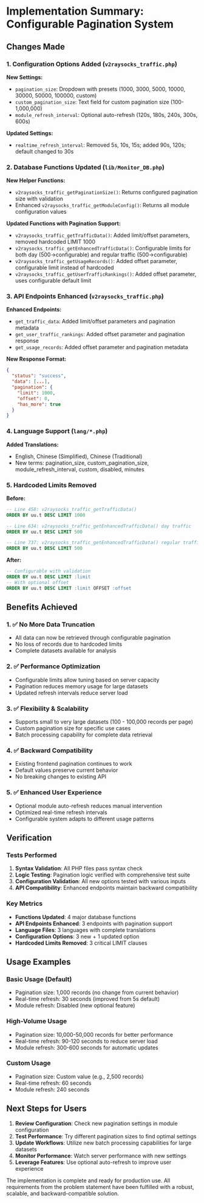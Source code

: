 # Implementation Summary: Configurable Pagination System

## Changes Made

### 1. Configuration Options Added (`v2raysocks_traffic.php`)

**New Settings:**
- `pagination_size`: Dropdown with presets (1000, 3000, 5000, 10000, 30000, 50000, 100000, custom)
- `custom_pagination_size`: Text field for custom pagination size (100-1,000,000)
- `module_refresh_interval`: Optional auto-refresh (120s, 180s, 240s, 300s, 600s)

**Updated Settings:**
- `realtime_refresh_interval`: Removed 5s, 10s, 15s; added 90s, 120s; default changed to 30s

### 2. Database Functions Updated (`lib/Monitor_DB.php`)

**New Helper Functions:**
- `v2raysocks_traffic_getPaginationSize()`: Returns configured pagination size with validation
- Enhanced `v2raysocks_traffic_getModuleConfig()`: Returns all module configuration values

**Updated Functions with Pagination Support:**
- `v2raysocks_traffic_getTrafficData()`: Added limit/offset parameters, removed hardcoded LIMIT 1000
- `v2raysocks_traffic_getEnhancedTrafficData()`: Configurable limits for both day (500→configurable) and regular traffic (500→configurable)
- `v2raysocks_traffic_getUsageRecords()`: Added offset parameter, configurable limit instead of hardcoded
- `v2raysocks_traffic_getUserTrafficRankings()`: Added offset parameter, uses configurable default limit

### 3. API Endpoints Enhanced (`v2raysocks_traffic.php`)

**Enhanced Endpoints:**
- `get_traffic_data`: Added limit/offset parameters and pagination metadata
- `get_user_traffic_rankings`: Added offset parameter and pagination response
- `get_usage_records`: Added offset parameter and pagination metadata

**New Response Format:**
```json
{
  "status": "success",
  "data": [...],
  "pagination": {
    "limit": 1000,
    "offset": 0,
    "has_more": true
  }
}
```

### 4. Language Support (`lang/*.php`)

**Added Translations:**
- English, Chinese (Simplified), Chinese (Traditional)
- New terms: pagination_size, custom_pagination_size, module_refresh_interval, custom, disabled, minutes

### 5. Hardcoded Limits Removed

**Before:**
```sql
-- Line 458: v2raysocks_traffic_getTrafficData()
ORDER BY uu.t DESC LIMIT 1000

-- Line 634: v2raysocks_traffic_getEnhancedTrafficData() day traffic
ORDER BY uu.t DESC LIMIT 500

-- Line 737: v2raysocks_traffic_getEnhancedTrafficData() regular traffic  
ORDER BY uu.t DESC LIMIT 500
```

**After:**
```sql
-- Configurable with validation
ORDER BY uu.t DESC LIMIT :limit
-- With optional offset
ORDER BY uu.t DESC LIMIT :limit OFFSET :offset
```

## Benefits Achieved

### 1. ✅ No More Data Truncation
- All data can now be retrieved through configurable pagination
- No loss of records due to hardcoded limits
- Complete datasets available for analysis

### 2. ✅ Performance Optimization
- Configurable limits allow tuning based on server capacity
- Pagination reduces memory usage for large datasets
- Updated refresh intervals reduce server load

### 3. ✅ Flexibility & Scalability
- Supports small to very large datasets (100 - 100,000 records per page)
- Custom pagination size for specific use cases
- Batch processing capability for complete data retrieval

### 4. ✅ Backward Compatibility
- Existing frontend pagination continues to work
- Default values preserve current behavior
- No breaking changes to existing API

### 5. ✅ Enhanced User Experience
- Optional module auto-refresh reduces manual intervention
- Optimized real-time refresh intervals
- Configurable system adapts to different usage patterns

## Verification

### Tests Performed
1. **Syntax Validation**: All PHP files pass syntax check
2. **Logic Testing**: Pagination logic verified with comprehensive test suite
3. **Configuration Validation**: All new options tested with various inputs
4. **API Compatibility**: Enhanced endpoints maintain backward compatibility

### Key Metrics
- **Functions Updated**: 4 major database functions
- **API Endpoints Enhanced**: 3 endpoints with pagination support
- **Language Files**: 3 languages with complete translations  
- **Configuration Options**: 3 new + 1 updated option
- **Hardcoded Limits Removed**: 3 critical LIMIT clauses

## Usage Examples

### Basic Usage (Default)
- Pagination size: 1,000 records (no change from current behavior)
- Real-time refresh: 30 seconds (improved from 5s default)
- Module refresh: Disabled (new optional feature)

### High-Volume Usage
- Pagination size: 10,000-50,000 records for better performance
- Real-time refresh: 90-120 seconds to reduce server load
- Module refresh: 300-600 seconds for automatic updates

### Custom Usage
- Pagination size: Custom value (e.g., 2,500 records)
- Real-time refresh: 60 seconds
- Module refresh: 240 seconds

## Next Steps for Users

1. **Review Configuration**: Check new pagination settings in module configuration
2. **Test Performance**: Try different pagination sizes to find optimal settings
3. **Update Workflows**: Utilize new batch processing capabilities for large datasets
4. **Monitor Performance**: Watch server performance with new settings
5. **Leverage Features**: Use optional auto-refresh to improve user experience

The implementation is complete and ready for production use. All requirements from the problem statement have been fulfilled with a robust, scalable, and backward-compatible solution.